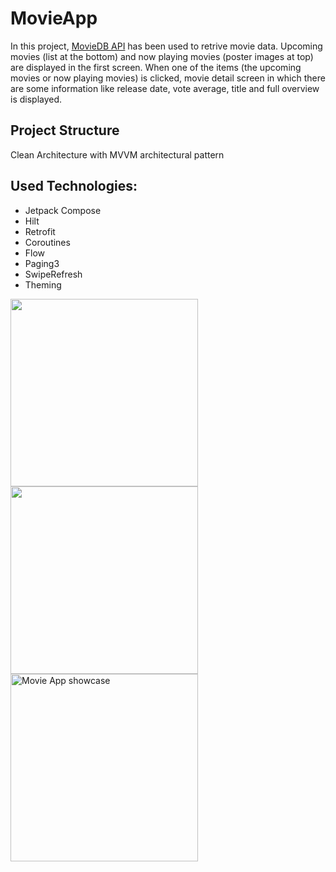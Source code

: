 # MovieApp

In this project, [MovieDB API](https://www.themoviedb.org/documentation/api) has been used to
retrive movie data. Upcoming movies (list at the bottom) and now playing movies (poster images at
top) are displayed in the first screen. When one of the items (the upcoming movies or now playing
movies) is clicked, movie detail screen in which there are some information like release date, vote
average, title and full overview is displayed.

## Project Structure

Clean Architecture with MVVM architectural pattern

## Used Technologies:

* Jetpack Compose
* Hilt
* Retrofit
* Coroutines
* Flow
* Paging3
* SwipeRefresh
* Theming

<img src="https://user-images.githubusercontent.com/34041050/152230488-6c25bb74-cc51-4e2c-9948-7caab62c9cf9.jpg" width="300">                                                     <img src="https://user-images.githubusercontent.com/34041050/152230474-7535bd4a-c848-4ac8-9399-9c8d7beb92ad.jpg" width="300">                                                   <img src="https://github.com/cyeksan/Video/blob/master/SVID_20220202_231011_1.gif" alt="Movie App showcase" title="Movie App showcase" width="300"/>
